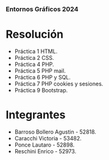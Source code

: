 ### Entornos Gráficos 2024
# Resolución 
 - Práctica 1 HTML.
 - Práctica 2 CSS.
 - Práctica 4 PHP.
 - Práctica 5 PHP mail.
 - Práctica 6 PHP y SQL.
 - Práctica 7 PHP cookies y sesiones.
 - Práctica 9 Bootstrap.

# Integrantes
 - Barroso Bollero Agustin - 52818.
 - Caracchi Victoria - 53482.
 - Ponce Lautaro - 52898.
 - Reschini Enrico - 52973.